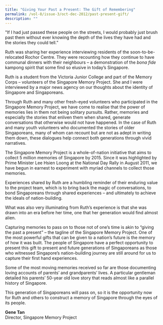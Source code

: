 ```yaml
---
title: "Giving Your Past a Present: The Gift of Remembering"
permalink: /vol-8/issue-3/oct-dec-2012/past-present-gift/
description: ""
---
```

"If I had just passed these people on the streets, I would probably just brush past them without ever knowing the depth of the lives they have had and the stories they could tell.”

Ruth was sharing her experience interviewing residents of the soon-to-be-relocated Rochor Centre. They were recounting how they continue to have communal dinners with their neighbours – a demonstration of the *bona fide* kampong spirit that some find so elusive in today’s Singapore.

Ruth is a student from the Victoria Junior College and part of the Memory Corps – volunteers of the Singapore Memory Project. She and I were interviewed by a major news agency on our thoughts about the identity of Singapore and Singaporeans.

Through Ruth and many other fresh-eyed volunteers who participated in the Singapore Memory Project, we have come to realise that the power of memories lies in them not being solitary pursuits. Rather, memories and especially the stories that enliven them when shared, generate conversations that otherwise would not have happened. In the case of Ruth and many youth volunteers who documented the stories of older Singaporeans, many of whom can recount but are not as adept in writing them down, these dialogues help connect both generations through vivid narratives.

The Singapore Memory Project is a whole-of-nation initiative that aims to collect 5 million memories of Singapore by 2015. Since it was highlighted by Prime Minister Lee Hsien Loong at the National Day Rally in August 2011, we have begun in earnest to experiment with myriad channels to collect those memories.

Experiences shared by Ruth are a humbling reminder of their enduring value to the project team, which is to bring back the magic of conversations, to bond Singaporeans through shared experiences – and ultimately to achieve the ideals of nation-building.

What was also very illuminating from Ruth’s experience is that she was drawn into an era before her time, one that her generation would find almost alien.

Capturing memories to pass on to those not of one’s time is akin to “giving the past a present” – the tagline of the Singapore Memory Project. One of the most powerful gifts that can be given to a nation’s future is the memory of how it was built. The people of Singapore have a perfect opportunity to present this gift to present and future generations of Singaporeans as those who witnessed Singapore’s nation-building journey are still around for us to capture their first hand experiences.

Some of the most moving memories received so far are those documenting loving accounts of parents’ and grandparents’ lives. A particular gentleman detailed his parents’ 50-year old love story that reads almost like a parallel history of Singapore.

This generation of Singaporeans will pass on, so it is the opportunity now for Ruth and others to construct a memory of Singapore through the eyes of its people.

<b>Gene Tan</b><br>Director, Singapore Memory Project
